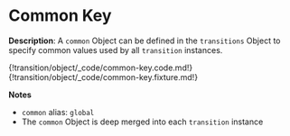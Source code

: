 # Common Key

__Description__: A `common` Object can be defined in the `transitions` Object to specify common values used by all `transition` instances.

{!transition/object/_code/common-key.code.md!}
{!transition/object/_code/common-key.fixture.md!}

__Notes__

+ `common` alias: `global`
+ The `common` Object is deep merged into each `transition` instance

<div class="cf"></div>
<div class="end"></div>

